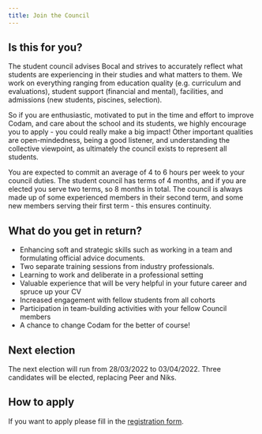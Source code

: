 ```yaml
---
title: Join the Council
---
```


## Is this for you?
The student council advises Bocal and strives to accurately reflect what students are experiencing in their studies and what matters to them. We work on everything ranging from education quality (e.g. curriculum and evaluations), student support (financial and mental), facilities, and admissions (new students, piscines, selection).

So if you are enthusiastic, motivated to put in the time and effort to improve Codam, and care about the school and its students, we highly encourage you to apply - you could really make a big impact! Other important qualities are open-mindedness, being a good listener, and understanding the collective viewpoint, as ultimately the council exists to represent all students. 

You are expected to commit an average of 4 to 6 hours per week to your council duties. The student council has terms of 4 months, and if you are elected you serve two terms, so 8 months in total. The council is always made up of some experienced members in their second term, and some new members serving their first term - this ensures continuity. 

## What do you get in return?
- Enhancing soft and strategic skills such as working in a team and formulating official advice documents.
- Two separate training sessions from industry professionals.  
- Learning to work and deliberate in a professional setting
- Valuable experience that will be very helpful in your future career and spruce up your CV
- Increased engagement with fellow students from all cohorts
- Participation in team-building activities with your fellow Council members
- A chance to change Codam for the better of course!

## Next election

The next election will run from 28/03/2022 to 03/04/2022.
Three candidates will be elected, replacing Peer and Niks.

## How to apply

If you want to apply please fill in the [registration form]. 

[registration form]: https://forms.gle/yG5C12xzYfBWWqJs8
